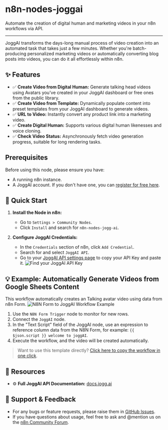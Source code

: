 # n8n-nodes-joggai

Automate the creation of digital human and marketing videos in your n8n workflows via API.

---

JoggAI transforms the days-long manual process of video creation into an automated task that takes just a few minutes. Whether you're batch-producing personalized marketing videos or automatically converting blog posts into videos, you can do it all effortlessly within n8n.

## ✨ Features

- ✅ **Create Video from Digital Human:** Generate talking head videos using Avatars you've created in your JoggAI dashboard or free ones from the public library.
- ✅ **Create Video from Template:** Dynamically populate content into preset templates from your JoggAI dashboard to generate videos.
- ✅ **URL to Video:** Instantly convert any product link into a marketing video.
- ✅ **Create Digital Human:** Supports various digital human likenesses and voice cloning.
- ✅ **Check Video Status:** Asynchronously fetch video generation progress, suitable for long rendering tasks.

## Prerequisites

Before using this node, please ensure you have:

- A running n8n instance.
- A JoggAI account. If you don't have one, you can [register for free here](https://app.jogg.ai/register).

## 🚀 Quick Start

1.  **Install the Node in n8n:**
    - Go to `Settings > Community Nodes`.
    - Click `Install` and search for `n8n-nodes-jogg-ai`.

2.  **Configure JoggAI Credentials:**
    - In the `Credentials` section of n8n, click `Add Credential`.
    - Search for and select `JoggAI API`.
    - Go to your [JoggAI API settings page](https://app.jogg.ai/home) to copy your API Key and paste it.
      ![Find your JoggAI API Key](https://res.jogg.ai/upload/sam/2025-07-11/292683374000458e91c7a55c4a3915b5.png)

## 💡 Example: Automatically Generate Videos from Google Sheets Content

This workflow automatically creates an Talking avatar video using data from n8n Form.
![N8N Form to JoggAI Workflow Example](https://res.jogg.ai/upload/sam/2025-07-11/3be2a12eb38a468594af1e9dd474a917.png)

1.  Use the `N8N Form Trigger` node to monitor for new rows.
2.  Connect the `JoggAI` node.
3.  In the "Text Script" field of the JoggAI node, use an expression to reference column data from the N8N Form, for example: `{{ $json.script }} welcome to joggAI`.
4.  Execute the workflow, and the video will be created automatically.

> Want to use this template directly? [Click here to copy the workflow in one click](https://gist.githubusercontent.com/joggaiteam/ab4065803111fd860584deb3dd245689/raw/ef28aa8d6c85bd2213c7c9a177b0c8c3d9e953b0/joggai-example.json).

## 🔗 Resources

- ⚙️ **Full JoggAI API Documentation:** [docs.jogg.ai](https://docs.jogg.ai/api-reference/QuickStart/GettingStarted)

## 💬 Support & Feedback

- For any bugs or feature requests, please raise them in [GitHub Issues](https://github.com/joggaiteam/n8n-nodes-joggai/issues).
- If you have questions about usage, feel free to ask and @mention us on the [n8n Community Forum](https://community.n8n.io/).
